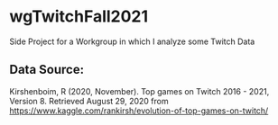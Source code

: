 # wgTwitchFall2021
Side Project for a Workgroup in which I analyze some Twitch Data

## Data Source:
Kirshenboim, R (2020, November). Top games on Twitch 2016 - 2021, Version 8. Retrieved August 29, 2020 from https://www.kaggle.com/rankirsh/evolution-of-top-games-on-twitch/
